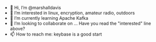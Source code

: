 - 👋 Hi, I’m @marshalldavis
- 👀 I’m interested in linux, encryption, amateur radio, outdoors
- 🌱 I’m currently learning Apache Kafka
- 💞️ I’m looking to collaborate on ... Have you read the "interested" line above?
- 📫 How to reach me: keybase is a good start

<!---
marshalldavis/marshalldavis is a ✨ special ✨ repository because its `README.md` (this file) appears on your GitHub profile.
You can click the Preview link to take a look at your changes.
--->
